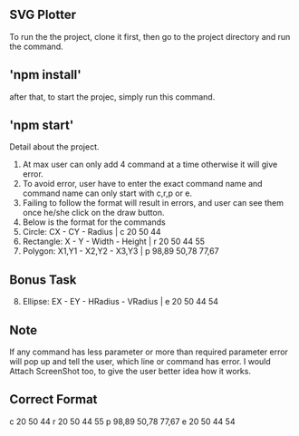 ## SVG Plotter

To run the the project, clone it first, then go to the project directory and run the command.
## 'npm install'

after that, to start the projec, simply run this command.

## 'npm start'

Detail about the project.

1. At max user can only add 4 command at a time otherwise it will give error.
2. To avoid error, user have to enter the exact command name and command name can only start with c,r,p or e.
3. Failing to follow the format will result in errors, and user can see them once he/she click on the draw button.
4. Below is the format for the commands
5. Circle: CX - CY - Radius | c 20 50 44
6. Rectangle: X - Y - Width - Height | r 20 50 44 55
7. Polygon: X1,Y1 - X2,Y2 - X3,Y3 | p 98,89 50,78 77,67
## Bonus Task
8. Ellipse: EX - EY - HRadius - VRadius | e 20 50 44 54

## Note

If any command has less parameter or more than required parameter error will pop up and tell the user, which line or command has error.
I would Attach ScreenShot too, to give the user better idea how it works.

## Correct Format
c 20 50 44
r 20 50 44 55
p 98,89 50,78 77,67
e 20 50 44 54



